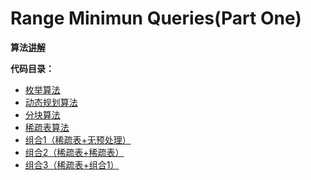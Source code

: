 # Range Minimun Queries(Part One)

**算法[讲解](https://Ackeraa.github.io/2020/10/29/rmq/)**

**代码目录：**

* [枚举算法](https://github.com/Ackeraa/DataStructure/edit/master/RMQ/brute.py)
* [动态规划算法](https://github.com/Ackeraa/DataStructure/edit/master/RMQ/dp.py)
* [分块算法](https://github.com/Ackeraa/DataStructure/edit/master/RMQ/block.py)
* [稀疏表算法](https://github.com/Ackeraa/DataStructure/edit/master/RMQ/st.py)
* [组合1（稀疏表+无预处理）](https://github.com/Ackeraa/DataStructure/edit/master/RMQ/combine1.py)
* [组合2（稀疏表+稀疏表）](https://github.com/Ackeraa/DataStructure/edit/master/RMQ/combine2.py)
* [组合3（稀疏表+组合1）](https://github.com/Ackeraa/DataStructure/edit/master/RMQ/combine3.py)

